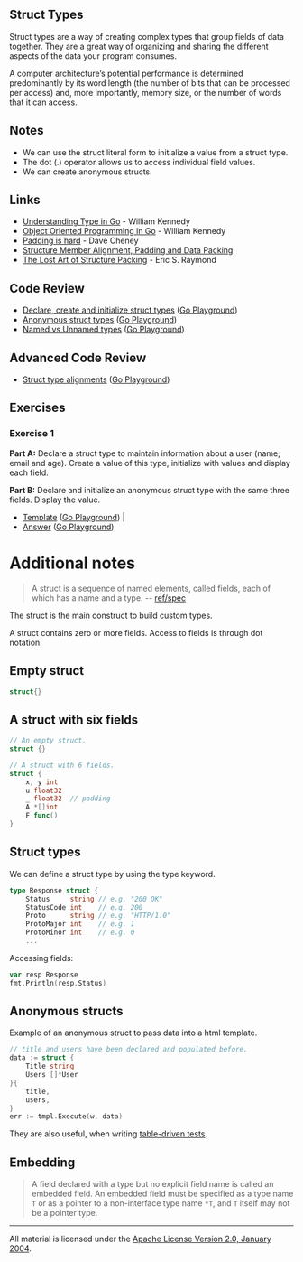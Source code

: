 ## Struct Types

Struct types are a way of creating complex types that group fields of data together. They are a great way of organizing and sharing the different aspects of the data your program consumes.

A computer architecture’s potential performance is determined predominantly by its word length (the number of bits that can be processed per access) and, more importantly, memory size, or the number of words that it can access.

## Notes

* We can use the struct literal form to initialize a value from a struct type.
* The dot (.) operator allows us to access individual field values.
* We can create anonymous structs.

## Links

* [Understanding Type in Go](https://www.ardanlabs.com/blog/2013/07/understanding-type-in-go.html) - William Kennedy
* [Object Oriented Programming in Go](https://www.ardanlabs.com/blog/2013/07/object-oriented-programming-in-go.html) - William Kennedy
* [Padding is hard](https://dave.cheney.net/2015/10/09/padding-is-hard) - Dave Cheney
* [Structure Member Alignment, Padding and Data Packing](https://www.geeksforgeeks.org/structure-member-alignment-padding-and-data-packing/)
* [The Lost Art of Structure Packing](http://www.catb.org/esr/structure-packing) - Eric S. Raymond

## Code Review

* [Declare, create and initialize struct types](example1/example1.go) ([Go Playground](https://play.golang.org/p/djzGT1JtSwy))
* [Anonymous struct types](example2/example2.go) ([Go Playground](https://play.golang.org/p/09cxjnmfcdC))
* [Named vs Unnamed types](example3/example3.go) ([Go Playground](https://play.golang.org/p/ky91roJDjir))

## Advanced Code Review

* [Struct type alignments](advanced/example1/example1.go) ([Go Playground](https://play.golang.org/p/rAvtS7cgD0z))

## Exercises

### Exercise 1

**Part A:** Declare a struct type to maintain information about a user (name, email and age). Create a value of this type, initialize with values and display each field.

**Part B:** Declare and initialize an anonymous struct type with the same three fields. Display the value.

* [Template](exercises/template1/template1.go) ([Go Playground](https://play.golang.org/p/h-7BEn2U3Rz)) |
* [Answer](exercises/exercise1/exercise1.go) ([Go Playground](https://play.golang.org/p/eT_gLZKeHk-))


# Additional notes

> A struct is a sequence of named elements, called fields, each of which has a
> name and a type. -- [ref/spec](https://golang.org/ref/spec#Struct_types)

The struct is the main construct to build custom types.

A struct contains zero or more fields. Access to fields is through dot notation.

## Empty struct

```go
struct{}
```

## A struct with six fields

```go
// An empty struct.
struct {}

// A struct with 6 fields.
struct {
    x, y int
    u float32
    _ float32  // padding
    A *[]int
    F func()
}
```

## Struct types

We can define a struct type by using the type keyword.

```go
type Response struct {
    Status     string // e.g. "200 OK"
    StatusCode int    // e.g. 200
    Proto      string // e.g. "HTTP/1.0"
    ProtoMajor int    // e.g. 1
    ProtoMinor int    // e.g. 0
    ...
```

Accessing fields:

```go
var resp Response
fmt.Println(resp.Status)
```

## Anonymous structs

Example of an anonymous struct to pass data into a html template.

```go
// title and users have been declared and populated before.
data := struct {
    Title string
    Users []*User
}{
    title,
    users,
}
err := tmpl.Execute(w, data)
```

They are also useful, when writing [table-driven tests](https://dave.cheney.net/2013/06/09/writing-table-driven-tests-in-go).

## Embedding

> A field declared with a type but no explicit field name is called an embedded
> field. An embedded field must be specified as a type name `T` or as a pointer
> to a non-interface type name `*T`, and `T` itself may not be a pointer type.

___
All material is licensed under the [Apache License Version 2.0, January 2004](http://www.apache.org/licenses/LICENSE-2.0).
